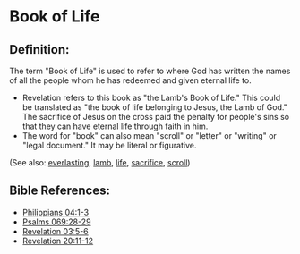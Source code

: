 # Book of Life #

## Definition: ##

The term "Book of Life" is used to refer to where God has written the names of all the people whom he has redeemed and given eternal life to.

* Revelation refers to this book as "the Lamb's Book of Life." This could be translated as "the book of life belonging to Jesus, the Lamb of God." The sacrifice of Jesus on the cross paid the penalty for people's sins so that they can have eternal life through faith in him.
* The word for "book" can also mean "scroll" or "letter" or "writing" or "legal document." It may be literal or figurative.

(See also: [everlasting](../kt/eternity.md), [lamb](../kt/lamb.md), [life](../kt/life.md), [sacrifice](../other/sacrifice.md), [scroll](../other/scroll.md))

## Bible References: ##

* [Philippians 04:1-3](en/tn/php/help/04/01)
* [Psalms 069:28-29](en/tn/psa/help/69/28)
* [Revelation 03:5-6](en/tn/rev/help/03/05)
* [Revelation 20:11-12](en/tn/rev/help/20/11)